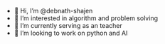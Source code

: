 - 👋 Hi, I’m @debnath-shajen
- 👀 I’m interested in algorithm and problem solving
- 🌱 I’m currently serving as an teacher
- 💞️ I’m looking to work on python and AI

<!---
debnath-shajen/debnath-shajen is a ✨ special ✨ repository because its `README.md` (this file) appears on your GitHub profile.
You can click the Preview link to take a look at your changes.
--->
